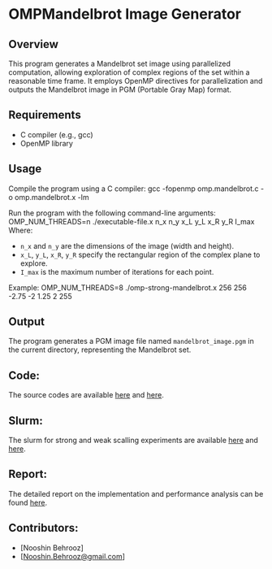 # OMPMandelbrot Image Generator

## Overview
This program generates a Mandelbrot set image using parallelized computation, allowing exploration of complex regions of the set within a reasonable time frame. It employs OpenMP directives for parallelization and outputs the Mandelbrot image in PGM (Portable Gray Map) format.

## Requirements
- C compiler (e.g., gcc)
- OpenMP library

## Usage
Compile the program using a C compiler:
gcc -fopenmp omp.mandelbrot.c -o omp.mandelbrot.x -lm

Run the program with the following command-line arguments:
OMP_NUM_THREADS=n ./executable-file.x n_x n_y x_L y_L x_R y_R I_max
Where:
- `n_x` and `n_y` are the dimensions of the image (width and height).
- `x_L`, `y_L`, `x_R`, `y_R` specify the rectangular region of the complex plane to explore.
- `I_max` is the maximum number of iterations for each point.

Example:
OMP_NUM_THREADS=8 ./omp-strong-mandelbrot.x 256 256 -2.75 -2 1.25 2 255

## Output
The program generates a PGM image file named `mandelbrot_image.pgm` in the current directory, representing the Mandelbrot set.


## Code:
The source codes are available 
[here](https://github.com/SNB-Cs-Ds/hpc_projects/blob/main/project_3_OMP_Mandelbrot-Set/omp-strong-mandelbrot.c) and
[here](https://github.com/SNB-Cs-Ds/hpc_projects/blob/main/project_3_OMP_Mandelbrot-Set/omp-weak-mandelbrot.c).

## Slurm:
The slurm for strong and weak scalling experiments are available 
[here](https://github.com/SNB-Cs-Ds/hpc_projects/blob/main/project_3_OMP_Mandelbrot-Set/slurm-omp-strong-mandelbort.job) and
[here](https://github.com/SNB-Cs-Ds/hpc_projects/blob/main/project_3_OMP_Mandelbrot-Set/slurm-omp-weak-mandelbort.job).

## Report:
The detailed report on the implementation and performance analysis can be found 
[here](https://github.com/SNB-Cs-Ds/hpc_projects/blob/main/project_3_OMP_Mandelbrot-Set/report_proj3.pdf).

## Contributors:
- [Nooshin Behrooz]
- [Nooshin.Behrooz@gmail.com]





